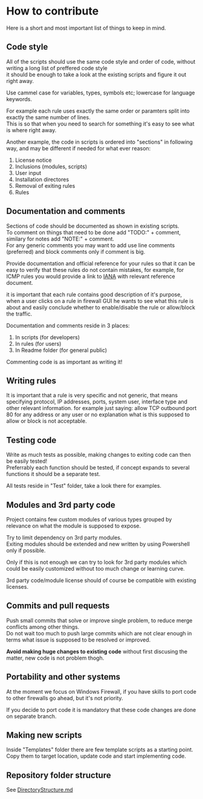 # How to contribute
Here is a short and most important list of things to keep in mind.

## Code style
All of the scripts should use the same code style and order of code, without writing a long list of preffered code style\
it should be enough to take a look at the existing scripts and figure it out right away.

Use cammel case for variables, types, symbols etc; lowercase for language keywords.

For example each rule uses exactly the same order or paramters split into exactly the same number of lines.\
This is so that when you need to search for something it's easy to see what is where right away.

Another example, the code in scripts is ordered into "sections" in following way, and may be different if needed for what ever reason:
1. License notice
2. Inclusions (modules, scripts)
3. User input
4. Installation directores
5. Removal of exiting rules
6. Rules

## Documentation and comments
Sections of code should be documented as shown in existing scripts.\
To comment on things that need to be done add "TODO:" + comment, similary for notes add "NOTE:" + comment.\
For any generic comments you may want to add use line comments (preferred) and block comments only if comment is big.

Provide documentation and official reference for your rules so that it can be easy to verify that these rules do not contain mistakes,  for example, for ICMP rules you would provide a link to [IANA](https://www.iana.org) with relevant reference document.

it is important that each rule contains good description of it's purpose, when a user clicks on a rule in firewall GUI he wants to see
what this rule is about and easily conclude whether to enable/disable the rule or allow/block the traffic.

Documentation and comments reside in 3 places:
1. In scripts (for developers)
2. In rules (for users)
3. In Readme folder (for general public)

Commenting code is as important as writing it!

## Writing rules
It is important that a rule is very specific and not generic, that means specifying protocol, IP addresses, ports, system user, interface type and other relevant information.
for example just saying: allow TCP outbound port 80 for any address or any user or no explanation what is this supposed to allow or block is not acceptable.

## Testing code
Write as much tests as possible, making changes to exiting code can then be easily tested!\
Preferrably each function should be tested, if concept expands to several functions it should be a separate test.

All tests reside in "Test" folder, take a look there for examples.

## Modules and 3rd party code
Project contains few custom modules of various types grouped by relevance on what the module is supposed to expose.

Try to limit dependency on 3rd party modules.\
Exiting modules should be extended and new written by using Powershell only if possible.

Only if this is not enough we can try to look for 3rd party modules which could be easily customized without too much change or learning curve.

3rd party code/module license should of course be compatible with existing licenses.

## Commits and pull requests
Push small commits that solve or improve single problem, to reduce merge conflicts among other things.\
Do not wait too much to push large commits which are not clear enough in terms what issue is supposed to be resolved or improved.

**Avoid making huge changes to existing code** without first discusing the matter, new code is not problem thogh.

## Portability and other systems
At the moment we focus on Windows Firewall, if you have skills to port code to other firewalls go ahead, but it's not priority.

If you decide to port code it is mandatory that these code changes are done on separate branch.

## Making new scripts
Inside "Templates" folder there are few template scripts as a starting point.\
Copy them to target location, update code and start implementing code.

## Repository folder structure
See [DirectoryStructure.md](https://github.com/metablaster/WindowsFirewallRuleset/blob/develop/Readme/DirectoryStructure.md)
